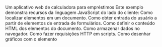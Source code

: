 Um aplicativo web de calculadora para empréstimos 
Este exemplo demonstra recursos da linguagem JavaScript do lado do cliente: 
Como localizar elementos em um documento. 
Como obter entrada do usuário a partir de elementos de entrada de formulários. 
Como definir o conteúdo HTML dos elementos do documento. Como armazenar dados no navegador. 
Como fazer requisições HTTP em scripts. 
Como desenhar gráficos com o elemento
